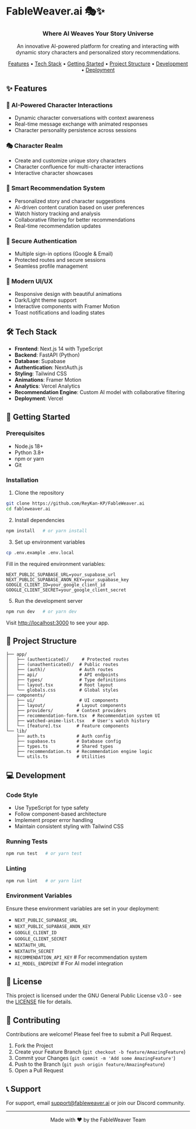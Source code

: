 # FableWeaver.ai 🎭✨

<p align="center">
  <h3 align="center">Where AI Weaves Your Story Universe</h3>
  <p align="center">An innovative AI-powered platform for creating and interacting with dynamic story characters and personalized story recommendations.</p>
</p>

<p align="center">
  <a href="#features">Features</a> •
  <a href="#tech-stack">Tech Stack</a> •
  <a href="#getting-started">Getting Started</a> •
  <a href="#project-structure">Project Structure</a> •
  <a href="#development">Development</a> •
  <a href="#deployment">Deployment</a>
</p>

## ✨ Features

### 🤖 AI-Powered Character Interactions
- Dynamic character conversations with context awareness
- Real-time message exchange with animated responses
- Character personality persistence across sessions

### 🎭 Character Realm
- Create and customize unique story characters
- Character confluence for multi-character interactions
- Interactive character showcases

### 🎯 Smart Recommendation System
- Personalized story and character suggestions
- AI-driven content curation based on user preferences
- Watch history tracking and analysis
- Collaborative filtering for better recommendations
- Real-time recommendation updates

### 🔐 Secure Authentication
- Multiple sign-in options (Google & Email)
- Protected routes and secure sessions
- Seamless profile management

### 💫 Modern UI/UX
- Responsive design with beautiful animations
- Dark/Light theme support
- Interactive components with Framer Motion
- Toast notifications and loading states

## 🛠 Tech Stack

- **Frontend**: Next.js 14 with TypeScript
- **Backend**: FastAPI (Python)
- **Database**: Supabase
- **Authentication**: NextAuth.js
- **Styling**: Tailwind CSS
- **Animations**: Framer Motion
- **Analytics**: Vercel Analytics
- **Recommendation Engine**: Custom AI model with collaborative filtering
- **Deployment**: Vercel

## 🚀 Getting Started

### Prerequisites

- Node.js 18+
- Python 3.8+
- npm or yarn
- Git

### Installation

1. Clone the repository
```bash
git clone https://github.com/ReyKan-KP/FableWeaver.ai
cd fableweaver.ai
```


2. Install dependencies
```bash
npm install   # or yarn install
```

3. Set up environment variables
```bash
cp .env.example .env.local
```
Fill in the required environment variables:
```env
NEXT_PUBLIC_SUPABASE_URL=your_supabase_url
NEXT_PUBLIC_SUPABASE_ANON_KEY=your_supabase_key
GOOGLE_CLIENT_ID=your_google_client_id
GOOGLE_CLIENT_SECRET=your_google_client_secret
```

5. Run the development server
```bash
npm run dev   # or yarn dev
```

Visit [http://localhost:3000](http://localhost:3000) to see your app.

## 📁 Project Structure

```
├── app/
│   ├── (authenticated)/     # Protected routes
│   ├── (unauthenticated)/  # Public routes
│   ├── (auth)/             # Auth routes
│   ├── api/                # API endpoints
│   ├── types/              # Type definitions
│   ├── layout.tsx          # Root layout
│   └── globals.css         # Global styles
├── components/
│   ├── ui/                 # UI components
│   ├── layout/            # Layout components
│   ├── providers/         # Context providers
│   ├── recommendation-form.tsx  # Recommendation system UI
│   ├── watched-anime-list.tsx   # User's watch history
│   └── [feature].tsx      # Feature components
└── lib/
    ├── auth.ts            # Auth config
    ├── supabase.ts        # Database config
    ├── types.ts           # Shared types
    ├── recommendation.ts  # Recommendation engine logic
    └── utils.ts           # Utilities
```

## 💻 Development

### Code Style
- Use TypeScript for type safety
- Follow component-based architecture
- Implement proper error handling
- Maintain consistent styling with Tailwind CSS

### Running Tests
```bash
npm run test   # or yarn test
```

### Linting
```bash
npm run lint   # or yarn lint
```

### Environment Variables

Ensure these environment variables are set in your deployment:

- `NEXT_PUBLIC_SUPABASE_URL`
- `NEXT_PUBLIC_SUPABASE_ANON_KEY`
- `GOOGLE_CLIENT_ID`
- `GOOGLE_CLIENT_SECRET`
- `NEXTAUTH_URL`
- `NEXTAUTH_SECRET`
- `RECOMMENDATION_API_KEY`  # For recommendation system
- `AI_MODEL_ENDPOINT`       # For AI model integration

## 📄 License

This project is licensed under the GNU General Public License v3.0 - see the [LICENSE](LICENSE) file for details.

## 🤝 Contributing

Contributions are welcome! Please feel free to submit a Pull Request.

1. Fork the Project
2. Create your Feature Branch (`git checkout -b feature/AmazingFeature`)
3. Commit your Changes (`git commit -m 'Add some AmazingFeature'`)
4. Push to the Branch (`git push origin feature/AmazingFeature`)
5. Open a Pull Request

## 📞 Support

For support, email support@fableweaver.ai or join our Discord community.

---

<p align="center">Made with ❤️ by the FableWeaver Team</p>
